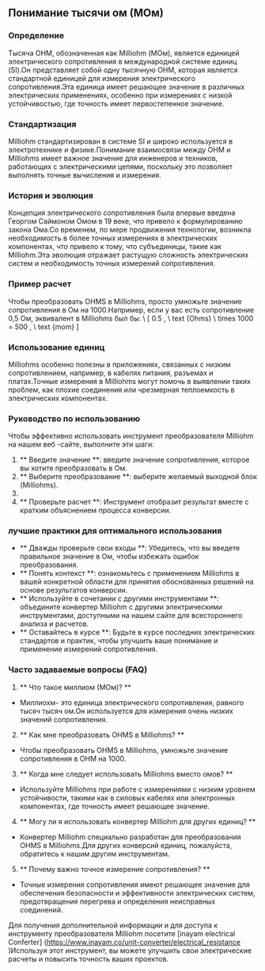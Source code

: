 ## Понимание тысячи ом (МОм)

### Определение
Тысяча OHM, обозначенная как Milliohm (МОм), является единицей электрического сопротивления в международной системе единиц (SI).Он представляет собой одну тысячную OHM, которая является стандартной единицей для измерения электрического сопротивления.Эта единица имеет решающее значение в различных электрических применениях, особенно при измерениях с низкой устойчивостью, где точность имеет первостепенное значение.

### Стандартизация
Milliohm стандартизирован в системе SI и широко используется в электротехнике и физике.Понимание взаимосвязи между OHM и Milliohms имеет важное значение для инженеров и техников, работающих с электрическими цепями, поскольку это позволяет выполнять точные вычисления и измерения.

### История и эволюция
Концепция электрического сопротивления была впервые введена Георгом Саймоном Омом в 19 веке, что привело к формулированию закона Ома.Со временем, по мере продвижения технологии, возникла необходимость в более точных измерениях в электрических компонентах, что привело к тому, что субъединицы, такие как Milliohm.Эта эволюция отражает растущую сложность электрических систем и необходимость точных измерений сопротивления.

### Пример расчет
Чтобы преобразовать OHMS в Milliohms, просто умножьте значение сопротивления в Ом на 1000.Например, если у вас есть сопротивление 0,5 Ом, эквивалент в Milliohms был бы:
\ [
0.5 \, \ text {Ohms} \ times 1000 = 500 \, \ text {mom}
\]

### Использование единиц
Milliohms особенно полезны в приложениях, связанных с низким сопротивлением, например, в кабелях питания, разъемах и платах.Точные измерения в Milliohms могут помочь в выявлении таких проблем, как плохие соединения или чрезмерная теплоемкость в электрических компонентах.

### Руководство по использованию
Чтобы эффективно использовать инструмент преобразователя Milliohm на нашем веб -сайте, выполните эти шаги:
1. ** Введите значение **: введите значение сопротивления, которое вы хотите преобразовать в Ом.
2. ** Выберите преобразование **: выберите желаемый выходной блок (Milliohms).
3.
4. ** Проверьте расчет **: Инструмент отобразит результат вместе с кратким объяснением процесса конверсии.

### лучшие практики для оптимального использования
- ** Дважды проверьте свои входы **: Убедитесь, что вы введете правильное значение в Ом, чтобы избежать ошибок преобразования.
- ** Понять контекст **: ознакомьтесь с применением Milliohms в вашей конкретной области для принятия обоснованных решений на основе результатов конверсии.
- ** Используйте в сочетании с другими инструментами **: объедините конвертер Milliohm с другими электрическими инструментами, доступными на нашем сайте для всестороннего анализа и расчетов.
- ** Оставайтесь в курсе **: Будьте в курсе последних электрических стандартов и практик, чтобы улучшить ваше понимание и применение измерений сопротивления.

### Часто задаваемые вопросы (FAQ)

1. ** Что такое миллиом (МОм)? **
- Миллиохм- это единица электрического сопротивления, равного тысяч тысяч ом.Он используется для измерения очень низких значений сопротивления.

2. ** Как мне преобразовать OHMS в Milliohms? **
- Чтобы преобразовать OHMS в Milliohms, умножьте значение сопротивления в OHM на 1000.

3. ** Когда мне следует использовать Milliohms вместо омов? **
- Используйте Milliohms при работе с измерениями с низким уровнем устойчивости, такими как в силовых кабелях или электронных компонентах, где точность имеет решающее значение.

4. ** Могу ли я использовать конвертер Milliohm для других единиц? **
- Конвертер Milliohm специально разработан для преобразования OHMS в Milliohms.Для других конверсий единиц, пожалуйста, обратитесь к нашим другим инструментам.

5. ** Почему важно точное измерение сопротивления? **
- Точные измерения сопротивления имеют решающее значение для обеспечения безопасности и эффективности электрических систем, предотвращения перегрева и определения неисправных соединений.

Для получения дополнительной информации и для доступа к инструменту преобразователя Milliohm посетите [inayam electrical Conferter] (https://www.inayam.co/unit-converter/electrical_resistance )Используя этот инструмент, вы можете улучшить свои электрические расчеты и повысить точность ваших проектов.